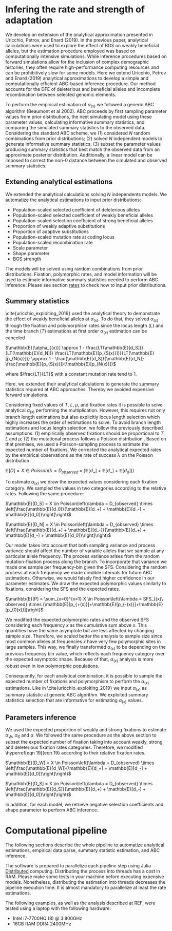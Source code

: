 # Infering the rate and strength of adaptation

We develop an extension of the analytical approximation presented in Uricchio, Petrov, and Enard (2019). In the previous paper, analytical calculations were used to explore the effect of BGS on weakly beneficial alleles, but the estimation procedure employed was based on computationally intensive simulations. While inference procedures based on forward simulations allow for the inclusion of complex demographic histories, they often require high-performance computing resources and can be prohibitively slow for some models. Here we extend Uricchio, Petrov and Enard (2019) analytical approximations to develop a simple and computationally efficient ABC-based inference procedure. Our method accounts for the DFE of deleterious and beneficial alleles and incomplete recombination between selected genomic elements. 


To perform the empirical estimation of $\alpha_{(x)}$ we followed a generic ABC algorithm (Beaumont et al 2002). ABC proceeds by first sampling parameter values from prior distributions, the next simulating model using these parameter values, calculating informative summary statistics, and comparing the simulated summary statistics to the observed data. Considering the standard ABC scheme, we (1) considered $N$ random combinations from prior distributions; (2) solved $N$ independent models to generate informative summary statistics; (3) subset the parameter values producing summary statistics that best match the observed data from an approximate posterior distribution. Additionally, a linear model can be imposed to correct the non-0 distance between the simulated and observed summary statistics.

## Extending analytical estimations
We extended the analytical calculations solving $N$ independents models. We automatize the analytical estimations to input prior distributions:

 - Population-scaled selected coefficient of deleterious alleles 
 - Population-scaled selected coefficient of weakly beneficial alleles 
 - Population-scaled selection coefficient of strong beneficial alleles 
 - Proportion of weakly adaptive substitutions 
 - Proportion of adaptive substitutions 
 - Population-scaled mutation rate at coding locus
 - Population-scaled recombination rate 
 - Scale parameter 
 - Shape parameter 
 - BGS strength

The models will be solved using random combinations from prior distributions. Fixation, polymorphic rates, and model information will be used to estimate informative summary statistics needed to perform ABC inference. Please see section [rates](rates.md) to check how to input prior distributions.

## Summary statistics
\cite{uricchio_exploiting_2019} used the analytical theory to demonstrate the effect of weakly beneficial alleles at $\alpha_{(x)}$. To do that, they solved $\alpha_{(x)}$ through the fixation and polymorphism rates since the locus length ($L$) and the time branch ($T$) estimations at first order $\alpha_{(x)}$ estimation can be canceled

$\mathbb{E}[\alpha_{(x)}] \approx 1 - \frac{LT(\mathbb{E}[d_S])}{LT(\mathbb{E}[d_N])} \frac{LT(\mathbb{E}[p_{S(x)}])}{LT(\mathbb{E}[p_{N(x)}])} \approx 1 - \frac{\mathbb{E}[d_S]}{\mathbb{E}[d_N]} \frac{\mathbb{E}[p_{S(x)}]}{\mathbb{E}[p_{N(x)}]}$

where $\frac{LT}{LT}$ with a constant mutation rate tend to $1$. 

Here, we extended their analytical calculations to generate the summary statistics required at ABC approaches. Thereby we avoided expensive forward simulations. 

Considering fixed values of $T$, $L$, $\mu$, and fixation rates it is possible to solve analytical $\alpha_{(x)}$ performing the multiplication. However, this requires not only branch length estimations but also explicitly locus length selection which highly increases the order of estimations to solve. To avoid branch length estimations and locus length selection, we follow the previously described assumptions: (1) empirically observed fixations should be proportional to $T$, $L$ and $\mu$; (2) the mutational process follows a Poisson distribution . Based on that premises, we used a Poisson-sampling process to estimate the expected number of fixations. We corrected the analytical expected rates by the empirical observations as the rate of success $\lambda$ on the Poisson distribution

$\mathbb{E}[D] = X \in Poisson\left(\lambda = D_{observed} \times (\mathbb{E}[d_+]+\mathbb{E}[d_-]+\mathbb{E}[d_0])\right)$

To estimate $\alpha_{(x)}$ we draw the expected values considering each fixation category. We sampled the values in two categories according to the relative rates. Following the same procedure:

$\mathbb{E}[D_S] = X \in Poisson\left(\lambda = D_{observed} \times \left[\frac{\mathbb{E}[d_0]}{\mathbb{E}[d_+] + \mathbb{E}[d_-] + \mathbb{E}[d_0]}\right]\right)$

$\mathbb{E}[D_N] = X \in Poisson\left(\lambda = D_{observed} \times \left[\frac{\mathbb{E}[d_+] + \mathbb{E}[d_-]}{\mathbb{E}[d_+] + \mathbb{E}[d_-] + \mathbb{E}[d_0]}\right]\right)$

Our model takes into account that both sampling variance and process variance should affect the number of variable alleles that we sample at any particular allele frequency. The process variance arises from the random mutation-fixation process along the branch. To incorporate that variance we made one sample per frequency-bin given the SFS. Considering the random process at each frequency we made credible intervals for future ABC estimations. Otherwise, we would falsely find higher confidence in our parameter estimates. We draw the expected polymorphic values similarly to fixations, considering the SFS and the expected rates.

$\mathbb{E}[P] = \sum_{x=0}^{x=1} X \in Poisson\left(\lambda = SFS_{(x)\ observed} \times (\mathbb{E}[p_{+(x)}]+\mathbb{E}[p_{-(x)}]+\mathbb{E}[p_{0(x)}])\right)$

We modified the expected polymorphic rates and the observed SFS considering each frequency $x$ as the cumulative sum above $x$. This quantities have the same asymptote but are less affected by changing sample size. Therefore, we scaled better the analysis to sample size since most common alleles at frequencies $x$ have very few polymorphic sites in large samples. This way, we finally transformed $\alpha_{(x)}$ to be depending on the previous frequency bin value, which reflects each frequency category over the expected asymptotic shape. Because of that, $\alpha_{(x)}$ analysis is more robust even in low polymorphic populations.

Consequently, for each analytical combination, it is possible to sample the expected number of fixations and polymorphism to perform the $\alpha_{(x)}$ estimations. Like in \cite{uricchio_exploiting_2019} we input $\alpha_{(x)}$ as summary statistic at generic ABC algorithm. We exploited summary statistics selection that are informative for estimating $\alpha_{(x)}$ values.

## Parameters inference
We used the expected proportion of weakly and strong fixations to estimate $\alpha_W$, $\alpha_S$ and $\alpha$. We followed the same procedure as the above section to subset the expected number of fixation taking into account weakly, strong and deleterious fixation rates categories. Therefore, we modified \hyperref[eqn 19]{eqn 19} according to their relative fixation rates.

$\mathbb{E}[D_W] = X \in Poisson\left(\lambda = D_{observed} \times \left[\frac{\mathbb{E}[d_W]}{\mathbb{E}[d_+] + \mathbb{E}[d_-] + \mathbb{E}[d_0]}\right]\right)$

$\mathbb{E}[D_S] = X \in Poisson\left(\lambda = D_{observed} \times \left[\frac{\mathbb{E}[d_S]}{\mathbb{E}[d_+] + \mathbb{E}[d_-] + \mathbb{E}[d_0]}\right]\right)$

In addition, for each model, we retrieve negative selection coefficients and shape parameter to perform ABC inference.

# Computational pipeline
The following sections describe the whole pipeline to automatize analytical estimations, empirical data parse, summary statistic estimation, and ABC inference.

The software is prepared to parallelize each pipeline step using Julia [Distributed](https://docs.julialang.org/en/v1/manual/distributed-computing/) computing. Distributing the process into threads has a cost in RAM. Please make some tests in your machine before executing expensive models. Nonetheless, distributing the estimation into threads decreases the pipeline execution time. It is almost mandatory to parallelize at least the rate estimations.

The following examples, as well as the analysis described at REF, were tested using a laptop with the following hardware:
- Intel i7-7700HQ (8) @ 3.800GHz 
- 16GB RAM DDR4 2400MHz
